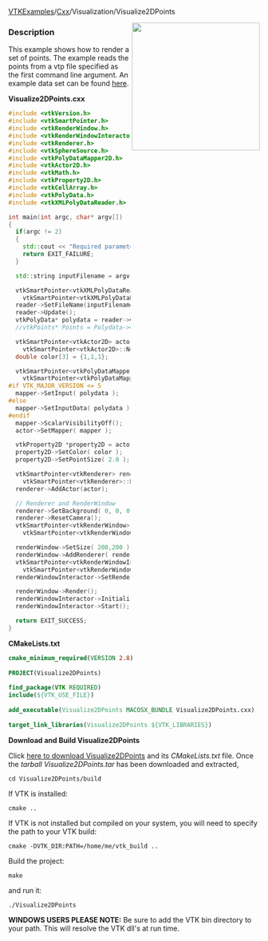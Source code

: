 [VTKExamples](/home/)/[Cxx](/Cxx)/Visualization/Visualize2DPoints

<img align="right" src="https://github.com/lorensen/VTKExamples/blob/gh-pages/Testing/Baseline/Visualization/TestVisualize2DPoints.png?raw=true" width="256" />

### Description
This example shows how to render a set of points. The example reads the points from a vtp file specified as the first command line argument. An example data set can be found [here](http://www.vtk.org/Wiki/Image:Ring.vtp).

**Visualize2DPoints.cxx**
```c++
#include <vtkVersion.h>
#include <vtkSmartPointer.h>
#include <vtkRenderWindow.h>
#include <vtkRenderWindowInteractor.h>
#include <vtkRenderer.h>
#include <vtkSphereSource.h>
#include <vtkPolyDataMapper2D.h>
#include <vtkActor2D.h>
#include <vtkMath.h>
#include <vtkProperty2D.h>
#include <vtkCellArray.h>
#include <vtkPolyData.h>
#include <vtkXMLPolyDataReader.h>

int main(int argc, char* argv[])
{
  if(argc != 2)
  {
    std::cout << "Required parameters: Filename" << std::endl;
    return EXIT_FAILURE;
  }

  std::string inputFilename = argv[1];

  vtkSmartPointer<vtkXMLPolyDataReader> reader =
    vtkSmartPointer<vtkXMLPolyDataReader>::New();
  reader->SetFileName(inputFilename.c_str());
  reader->Update();
  vtkPolyData* polydata = reader->GetOutput();
  //vtkPoints* Points = Polydata->GetPoints();

  vtkSmartPointer<vtkActor2D> actor =
    vtkSmartPointer<vtkActor2D>::New();
  double color[3] = {1,1,1};

  vtkSmartPointer<vtkPolyDataMapper2D> mapper =
    vtkSmartPointer<vtkPolyDataMapper2D>::New();
#if VTK_MAJOR_VERSION <= 5
  mapper->SetInput( polydata );
#else
  mapper->SetInputData( polydata );
#endif
  mapper->ScalarVisibilityOff();
  actor->SetMapper( mapper );

  vtkProperty2D *property2D = actor->GetProperty();
  property2D->SetColor( color );
  property2D->SetPointSize( 2.0 );

  vtkSmartPointer<vtkRenderer> renderer =
    vtkSmartPointer<vtkRenderer>::New();
  renderer->AddActor(actor);

  // Renderer and RenderWindow
  renderer->SetBackground( 0, 0, 0);
  renderer->ResetCamera();
  vtkSmartPointer<vtkRenderWindow> renderWindow =
    vtkSmartPointer<vtkRenderWindow>::New();

  renderWindow->SetSize( 200,200 );
  renderWindow->AddRenderer( renderer );
  vtkSmartPointer<vtkRenderWindowInteractor> renderWindowInteractor =
    vtkSmartPointer<vtkRenderWindowInteractor>::New();
  renderWindowInteractor->SetRenderWindow( renderWindow );

  renderWindow->Render();
  renderWindowInteractor->Initialize();
  renderWindowInteractor->Start();

  return EXIT_SUCCESS;
}
```
**CMakeLists.txt**
```cmake
cmake_minimum_required(VERSION 2.8)
 
PROJECT(Visualize2DPoints)
 
find_package(VTK REQUIRED)
include(${VTK_USE_FILE})
 
add_executable(Visualize2DPoints MACOSX_BUNDLE Visualize2DPoints.cxx)
 
target_link_libraries(Visualize2DPoints ${VTK_LIBRARIES})
```

**Download and Build Visualize2DPoints**

Click [here to download Visualize2DPoints](https://github.com/lorensen/VTKWikiExamplesTarballs/raw/master/Visualize2DPoints.tar) and its *CMakeLists.txt* file.
Once the *tarball Visualize2DPoints.tar* has been downloaded and extracted,
```
cd Visualize2DPoints/build 
```
If VTK is installed:
```
cmake ..
```
If VTK is not installed but compiled on your system, you will need to specify the path to your VTK build:
```
cmake -DVTK_DIR:PATH=/home/me/vtk_build ..
```
Build the project:
```
make
```
and run it:
```
./Visualize2DPoints
```
**WINDOWS USERS PLEASE NOTE:** Be sure to add the VTK bin directory to your path. This will resolve the VTK dll's at run time.

